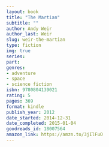 ```yaml
---
layout: book
title: "The Martian"
subtitle: ""
author: Andy Weir
author_last: Weir
slug: weir-the-martian
type: fiction
img: true
series: 
part: 
genres:
- adventure
- space
- science fiction
isbn: 9780804139021
rating: 5
pages: 369
format: kindle
publish_year: 2012
date_started: 2014-12-31
date_completed: 2015-01-04
goodreads_id: 18007564
amazon_link: https://amzn.to/3jIlFuO
---
```

